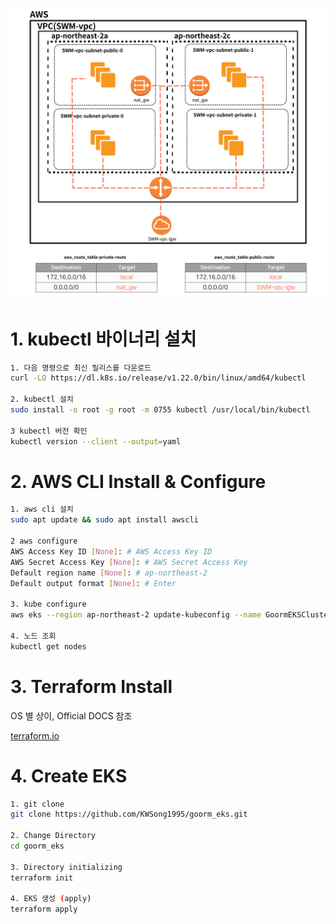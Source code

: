 ![캡처](/diagram/diagram.png)

# 1. kubectl 바이너리 설치
```bash
1. 다음 명령으로 최신 릴리스를 다운로드
curl -LO https://dl.k8s.io/release/v1.22.0/bin/linux/amd64/kubectl

2. kubectl 설치
sudo install -o root -g root -m 0755 kubectl /usr/local/bin/kubectl

3 kubectl 버전 확인
kubectl version --client --output=yaml      
```

# 2. AWS CLI Install & Configure
```bash
1. aws cli 설치
sudo apt update && sudo apt install awscli

2 aws configure
AWS Access Key ID [None]: # AWS Access Key ID
AWS Secret Access Key [None]: # AWS Secret Access Key
Default region name [None]: # ap-northeast-2
Default output format [None]: # Enter

3. kube configure
aws eks --region ap-northeast-2 update-kubeconfig --name GoormEKSCluster

4. 노드 조회
kubectl get nodes
```

# 3. Terraform Install
OS 별 상이, Official DOCS 참조

[terraform.io](https://learn.hashicorp.com/tutorials/terraform/install-cli?in=terraform/aws-get-started)

# 4. Create EKS
```bash
1. git clone
git clone https://github.com/KWSong1995/goorm_eks.git

2. Change Directory
cd goorm_eks

3. Directory initializing
terraform init

4. EKS 생성 (apply)
terraform apply
```
